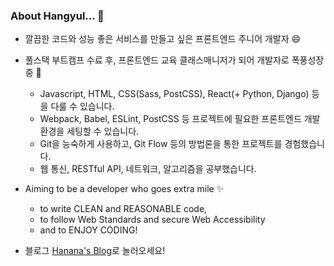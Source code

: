 ### About Hangyul... 👋

- 깔끔한 코드와 성능 좋은 서비스를 만들고 싶은 프론트엔드 주니어 개발자 😄
- 풀스택 부트캠프 수료 후, 프론트엔드 교육 클래스매니저가 되어 개발자로 폭풍성장 중 🌱
  - Javascript, HTML, CSS(Sass, PostCSS), React(+ Python, Django) 등을 다룰 수 있습니다.
  - Webpack, Babel, ESLint, PostCSS 등 프로젝트에 필요한 프론트엔드 개발환경을 세팅할 수 있습니다.
  - Git을 능숙하게 사용하고, Git Flow 등의 방법론을 통한 프로젝트를 경험했습니다.
  - 웹 통신, RESTful API, 네트워크, 알고리즘을 공부했습니다.

- Aiming to be a developer who goes extra mile ✨
  - to write CLEAN and REASONABLE code,
  - to follow Web Standards and secure Web Accessibility
  - and to ENJOY CODING!

- 블로그 [Hanana's Blog](https://hanana1253.github.io/)로 놀러오세요!

<!--
**hanana1253/hanana1253** is a ✨ _special_ ✨ repository because its `README.md` (this file) appears on your GitHub profile.

Here are some ideas to get you started:
- Currently learning PYTHON and more! 🌱

- 👯 I’m looking to collaborate on ...
- 🤔 I’m looking for help with ...
- 🔭 I’m currently working on ...
- 🌱 I’m currently learning ...
- 💬 Ask me about ...
- 📫 How to reach me: ...
- 😄 Pronouns: ...
- ⚡ Fun fact: ...
-->

